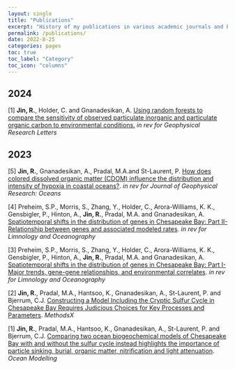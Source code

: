 ```yaml
---
layout: single
title: "Publications"
excerpt: "History of my publications in various academic journals and books."
permalink: /publications/
date: 2022-8-25
categories: pages
toc: true
toc_label: "Category"
toc_icon: "columns"
---
```

## 2024
[1] **Jin, R.**, Holder, C. and Gnanadesikan, A. [Using random forests to compare the sensitivity of observed particulate inorganic and particulate organic carbon to environmental conditions.](https://essopenarchive.org/doi/full/10.22541/essoar.170956958.88787757) *in rev for Geophysical Research Letters*

## 2023
[5] **Jin, R.**, Gnanadesikan, A., Pradal, M.A.and St-Laurent, P. [How does colored dissolved organic matter (CDOM) influence the distribution and intensity of hypoxia in coastal oceans?](https://essopenarchive.org/doi/full/10.22541/essoar.169603558.88038686). *in rev for Journal of Geophysical Research: Oceans*

[4] Preheim, S.P., Morris, S., Zhang, Y., Holder, C., Arora-Williams, K. K., Gensbigler, P., Hinton, A.,  **Jin, R.**, Pradal, M.A. and Gnanadesikan, A. [Spatiotemporal shifts in the distribution of genes in Chesapeake Bay: Part II-Relationship between genes and associated modeled rates](https://www.biorxiv.org/content/10.1101/2023.01.09.523340v1). *in rev for Limnology and Oceanography*

[3] Preheim, S.P., Morris, S., Zhang, Y., Holder, C., Arora-Williams, K. K., Gensbigler, P., Hinton, A.,  **Jin, R.**, Pradal, M.A. and Gnanadesikan, A. [Spatiotemporal shifts in the distribution of genes in Chesapeake Bay: Part I-Major trends, gene-gene relationships, and environmental correlates](https://www.biorxiv.org/content/10.1101/2023.01.09.523340v1). *in rev for Limnology and Oceanography*

[2] **Jin, R.**, Pradal, M.A., Hantsoo, K., Gnanadesikan, A., St-Laurent, P. and Bjerrum, C.J. [Constructing a Model Including the Cryptic Sulfur Cycle in Chesapeake Bay Requires Judicious Choices for Key Processes and Parameters](https://www.sciencedirect.com/science/article/pii/S2215016123002509). *MethodsX*

[1] **Jin, R.**, Pradal, M.A., Hantsoo, K., Gnanadesikan, A., St-Laurent, P. and Bjerrum, C.J. [Comparing two ocean biogeochemical models of Chesapeake Bay with and without the sulfur cycle instead highlights the importance of particle sinking, burial, organic matter, nitrification and light attenuation](https://www.sciencedirect.com/science/article/abs/pii/S1463500323000161). *Ocean Modelling*

